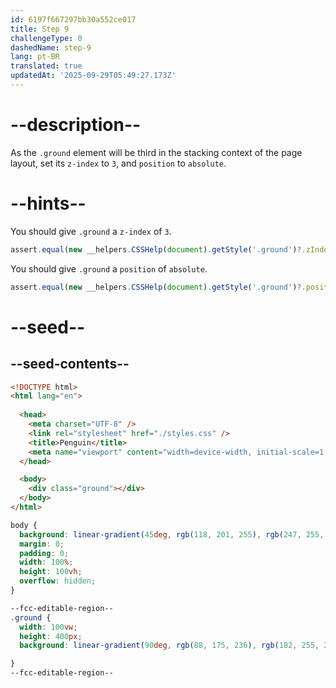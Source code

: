 ```yaml
---
id: 6197f667297bb30a552ce017
title: Step 9
challengeType: 0
dashedName: step-9
lang: pt-BR
translated: true
updatedAt: '2025-09-29T05:49:27.173Z'
---
```


# --description--

As the `.ground` element will be third in the stacking context of the page layout, set its `z-index` to `3`, and `position` to `absolute`.

# --hints--

You should give `.ground` a `z-index` of `3`.

```js
assert.equal(new __helpers.CSSHelp(document).getStyle('.ground')?.zIndex, '3');
```

You should give `.ground` a `position` of `absolute`.

```js
assert.equal(new __helpers.CSSHelp(document).getStyle('.ground')?.position, 'absolute');
```

# --seed--

## --seed-contents--

```html
<!DOCTYPE html>
<html lang="en">
  
  <head>
    <meta charset="UTF-8" />
    <link rel="stylesheet" href="./styles.css" />
    <title>Penguin</title>
    <meta name="viewport" content="width=device-width, initial-scale=1.0" />
  </head>

  <body>
    <div class="ground"></div>
  </body>
</html>
```

```css
body {
  background: linear-gradient(45deg, rgb(118, 201, 255), rgb(247, 255, 222));
  margin: 0;
  padding: 0;
  width: 100%;
  height: 100vh;
  overflow: hidden;
}

--fcc-editable-region--
.ground {
  width: 100vw;
  height: 400px;
  background: linear-gradient(90deg, rgb(88, 175, 236), rgb(182, 255, 255));

}
--fcc-editable-region--
```

